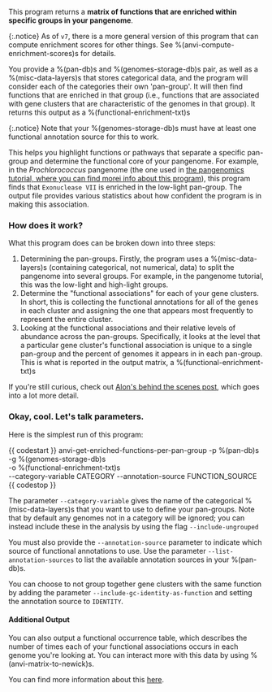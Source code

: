 This program returns a **matrix of functions that are enriched within specific groups in your pangenome**.

{:.notice}
As of `v7`, there is a more general version of this program that can compute enrichment scores for other things. See %(anvi-compute-enrichment-scores)s for details.

You provide a %(pan-db)s and %(genomes-storage-db)s pair, as well as a %(misc-data-layers)s that stores categorical data, and the program will consider each of the categories their own 'pan-group'. It will then find functions that are enriched in that group (i.e., functions that are associated with gene clusters that are characteristic of the genomes in that group). It returns this output as a %(functional-enrichment-txt)s

{:.notice}
Note that your %(genomes-storage-db)s must have at least one functional annotation source for this to work.

This helps you highlight functions or pathways that separate a specific pan-group and determine the functional core of your pangenome. For example, in the *Prochlorococcus* pangenome (the one used in [the pangenomics tutorial, where you can find morei info about this program](http://merenlab.org/2016/11/08/pangenomics-v2/#making-sense-of-functions-in-your-pangenome)), this program finds that `Exonuclease VII` is enriched in the low-light pan-group. The output file provides various statistics about how confident the program is in making this association.

### How does it work?

What this program does can be broken down into three steps:

1. Determining the pan-groups. Firstly, the program uses a %(misc-data-layers)s (containing categorical, not numerical, data) to split the pangenome into several groups. For example, in the pangenome tutorial, this was the low-light and high-light groups.
2.  Determine the "functional associations" for each of your gene clusters. In short, this is collecting the functional annotations for all of the genes in each cluster and assigning the one that appears most frequently to represent the entire cluster.
3. Looking at the functional associations and their relative levels of abundance across the pan-groups. Specifically, it looks at the level that a particular gene cluster's functional association is unique to a single pan-group and the percent of genomes it appears in in each pan-group. This is what is reported in the output matrix, a %(functional-enrichment-txt)s

If you're still curious, check out [Alon's behind the scenes post](http://merenlab.org/2016/11/08/pangenomics-v2/#making-sense-of-functions-in-your-pangenome), which goes into a lot more detail.

### Okay, cool. Let's talk parameters.

Here is the simplest run of this program:

{{ codestart }}
anvi-get-enriched-functions-per-pan-group -p %(pan-db)s\
                                          -g %(genomes-storage-db)s \
                                          -o %(functional-enrichment-txt)s \
                                          --category-variable CATEGORY
                                          --annotation-source FUNCTION_SOURCE
{{ codestop }}

The parameter `--category-variable` gives the name of the categorical %(misc-data-layers)s that you want to use to define your pan-groups. Note that by default any genomes not in a category will be ignored; you can instead include these in the analysis by using the flag `--include-ungrouped`

You must also provide the `--annotation-source` parameter to indicate which source of functional annotations to use. Use the parameter `--list-annotation-sources` to list the available annotation sources in your %(pan-db)s.

You can choose to not group together gene clusters with the same function by adding the parameter `--include-gc-identity-as-function` and setting the annotation source to `IDENTITY`.

#### Additional Output

You can also output a functional occurrence table, which describes the number of times each of your functional associations occurs in each genome you're looking at. You can interact more with this data by using %(anvi-matrix-to-newick)s.

You can find more information about this [here](http://merenlab.org/2016/11/08/pangenomics-v2/#creating-a-quick-pangenome-with-functions).
